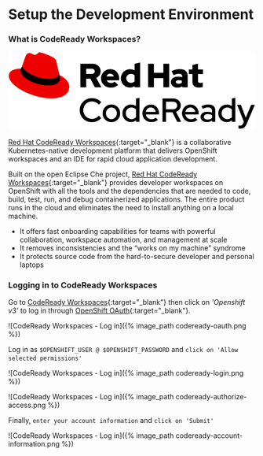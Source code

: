 # Setup the Development Environment

### What is CodeReady Workspaces?

![CodeReady]( images/codeready.png)

[Red Hat CodeReady Workspaces](https://developers.redhat.com/products/codeready-workspaces/overview/){:target="_blank"} is a collaborative Kubernetes-native development platform that delivers OpenShift workspaces and an IDE for rapid cloud application development.

Built on the open Eclipse Che project, [Red Hat CodeReady Workspaces](https://developers.redhat.com/products/codeready-workspaces/overview/){:target="_blank"} provides developer workspaces on OpenShift with all the tools and the dependencies that are needed to code, build, test, run, and debug containerized applications. The entire product runs in the cloud and eliminates the need to install anything on a local machine.

* It offers fast onboarding capabilities for teams with powerful collaboration, workspace automation, and management at scale
* It removes inconsistencies and the “works on my machine” syndrome
* It protects source code from the hard-to-secure developer and personal laptops

### Logging in to CodeReady Workspaces

Go to [CodeReady Workspaces]( {{CODEREADY_WORKSPACES_URL}} ){:target="_blank"} then click on *'Openshift v3'* to log in through [OpenShift OAuth](https://docs.openshift.com/container-platform/3.11/architecture/additional_concepts/authentication.html#oauth){:target="_blank"}.

![CodeReady Workspaces - Log in]({% image_path codeready-oauth.png %})

Log in as `$OPENSHIFT_USER @ $OPENSHIFT_PASSWORD` and `click on 'Allow selected permissions'`

![CodeReady Workspaces - Log in]({% image_path codeready-login.png %})

![CodeReady Workspaces - Log in]({% image_path codeready-authorize-access.png %})

Finally, `enter your account information` and `click on 'Submit'`

![CodeReady Workspaces - Log in]({% image_path codeready-account-information.png %})
